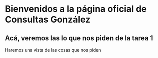 # Bienvenidos a la página oficial de Consultas González

## Acá, veremos las lo que nos piden de la tarea 1

Haremos una vista de las cosas que nos piden

